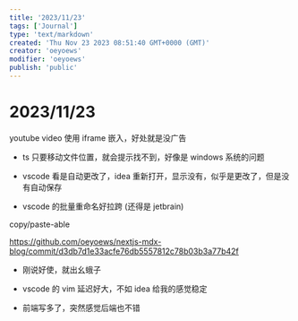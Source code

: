 ```yaml
---
title: '2023/11/23'
tags: ['Journal']
type: 'text/markdown'
created: 'Thu Nov 23 2023 08:51:40 GMT+0000 (GMT)'
creator: 'oeyoews'
modifier: 'oeyoews'
publish: 'public'
---
```


# 2023/11/23

youtube video 使用 iframe 嵌入，好处就是没广告

* ts 只要移动文件位置，就会提示找不到，好像是 windows 系统的问题

* vscode 看是自动更改了，idea 重新打开，显示没有，似乎是更改了，但是没有自动保存

* vscode 的批量重命名好拉跨 (还得是 jetbrain)

copy/paste-able

<https://github.com/oeyoews/nextjs-mdx-blog/commit/d3db7d1e33acfe76db5557812c78b03b3a77b42f>

* 刚说好使，就出幺蛾子

* vscode 的 vim 延迟好大，不如 idea 给我的感觉稳定

* 前端写多了，突然感觉后端也不错

